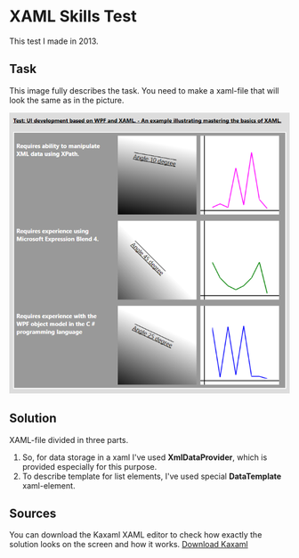 # XAML Skills Test
This test I made in 2013.

## Task
This image fully describes the task. You need to make a xaml-file that will look the same as in the picture.

![Task](https://github.com/podolskiy/XAML-Skills-Test/blob/master/test_xaml.jpg?raw=true)

## Solution
XAML-file divided in three parts.
1. So, for data storage in a xaml I've used **XmlDataProvider**, which is provided especially for this purpose.
2. To describe template for list elements, I've used special **DataTemplate** xaml-element.

## Sources
You can download the Kaxaml XAML editor to check how exactly the solution looks on the screen and how it works.
[Download Kaxaml](https://kaxaml.software.informer.com/1.8/)
